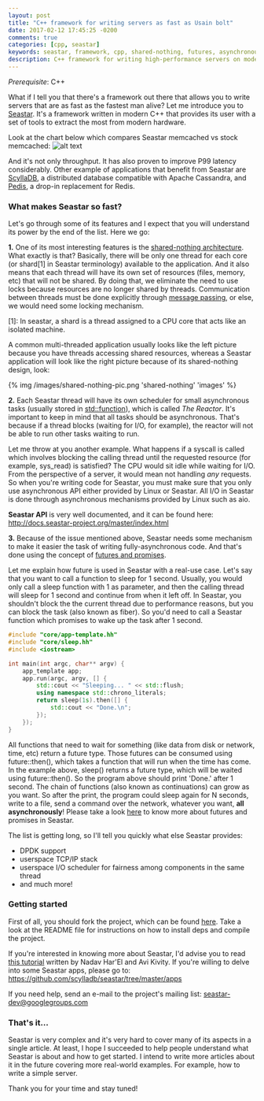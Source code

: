 ```yaml
---
layout: post
title: "C++ framework for writing servers as fast as Usain bolt"
date: 2017-02-12 17:45:25 -0200
comments: true
categories: [cpp, seastar]
keywords: seastar, framework, cpp, shared-nothing, futures, asynchronous, high-performance
description: C++ framework for writing high-performance servers on modern hardware
---
```


_Prerequisite_: C++

What if I tell you that there's a framework out there that allows you to write
servers that are as fast as the fastest man alive? Let me introduce you to
[Seastar](http://www.seastar-project.org/).
It's a framework written in modern C++ that provides its user with a set of
tools to extract the most from modern hardware.

Look at the chart below which compares Seastar memcached vs stock memcached:
![alt text](http://www.seastar-project.org/img/memcache.png)

And it's not only throughput. It has also proven to improve P99 latency
considerably. Other example of applications that benefit from Seastar are
[ScyllaDB](https://github.com/scylladb/scylla/), a distributed database
compatible with Apache Cassandra, and [Pedis](https://github.com/fastio/pedis/),
a drop-in replacement for Redis.

### What makes Seastar so fast?
Let's go through some of its features and I expect that you will understand its
power by the end of the list. Here we go:

**1.** One of its most interesting features is the [shared-nothing architecture](http://www.seastar-project.org/shared-nothing/).
What exactly is that? Basically, there will be only one thread for each core
(or shard\[1] in Seastar terminology) available to the application. And it also
means that each thread will have its own set of resources (files, memory, etc)
that will not be shared. By doing that, we eliminate the need to use locks
because resources are no longer shared by threads.
Communication between threads must be done explicitly through [message passing](http://www.seastar-project.org/message-passing/),
or else, we would need some locking mechanism.

\[1]: In seastar, a shard is a thread assigned to a CPU core that acts like an
isolated machine.

A common multi-threaded application usually looks like the left picture because
you have threads accessing shared resources, whereas a Seastar application will
look like the right picture because of its shared-nothing design, look:

{% img /images/shared-nothing-pic.png 'shared-nothing' 'images' %}


**2.** Each Seastar thread will have its own scheduler for small asynchronous tasks
(usually stored in [std::function](http://en.cppreference.com/w/cpp/utility/functional/function)),
which is called *The Reactor*. It's important to keep in mind that all tasks
should be asynchronous. That's because if a thread blocks (waiting for I/O, for
example), the reactor will not be able to run other tasks waiting to run.

Let me throw at you another example. What happens if a syscall is called which
involves blocking the calling thread until the requested resource (for example,
sys_read) is satisfied? The CPU would sit idle while waiting for I/O. From the
perspective of a server, it would mean not handling *any* requests. So when
you're writing code for Seastar, you must make sure that you only use
asynchronous API either provided by Linux or Seastar. All I/O in Seastar is
done through asynchronous mechanisms provided by Linux such as aio.

**Seastar API** is very well documented, and it can be found here:
http://docs.seastar-project.org/master/index.html

**3.** Because of the issue mentioned above, Seastar needs some mechanism to make
it easier the task of writing fully-asynchronous code. And that's done using
the concept of [futures and promises](https://en.wikipedia.org/wiki/Futures_and_promises).

Let me explain how future is used in Seastar with a real-use case.
Let's say that you want to call a function to sleep for 1 second. Usually, you
would only call a sleep function with 1 as parameter, and then the calling
thread will sleep for 1 second and continue from when it left off.
In Seastar, you shouldn't block the the current thread due to performance
reasons, but you can block the task (also known as fiber). So you'd need to
call a Seastar function which promises to wake up the task after 1 second.

```cpp
#include "core/app-template.hh"
#include "core/sleep.hh"
#include <iostream>

int main(int argc, char** argv) {
    app_template app;
    app.run(argc, argv, [] {
        std::cout << "Sleeping... " << std::flush;
        using namespace std::chrono_literals;
        return sleep(1s).then([] {
            std::cout << "Done.\n";
        });
    });
}
```

All functions that need to wait for something (like data from disk or network,
time, etc) return a future type. Those futures can be consumed using
future::then(), which takes a function that will run when the time has come.
In the example above, sleep() returns a future type, which will be waited
using future::then(). So the program above should print 'Done.' after 1 second.
The chain of functions (also known as continuations) can grow as you want.
So after the print, the program could sleep again for N seconds, write to a
file, send a command over the network, whatever you want,
**all asynchronously**!
Please take a look [here](http://www.seastar-project.org/futures-promises/) to
know more about futures and promises in Seastar.


The list is getting long, so I'll tell you quickly what else Seastar provides:

* DPDK support
* userspace TCP/IP stack
* userspace I/O scheduler for fairness among components in the same thread
* and much more!


### Getting started
First of all, you should fork the project, which can be found [here](https://github.com/scylladb/seastar).
Take a look at the README file for instructions on how to install deps and
compile the project.

If you're interested in knowing more about Seastar, I'd advise you to read
[this tutorial](https://github.com/scylladb/seastar/blob/master/doc/tutorial.md)
written by Nadav Har'El and Avi Kivity. If you're willing to delve into some
Seastar apps, please go to:
https://github.com/scylladb/seastar/tree/master/apps

If you need help, send an e-mail to the project's mailing list:
seastar-dev@googlegroups.com


### That's it...
Seastar is very complex and it's very hard to cover many of its aspects in a
single article. At least, I hope I succeeded to help people understand what
Seastar is about and how to get started. I intend to write more articles
about it in the future covering more real-world examples. For example, how to
write a simple server.


Thank you for your time and stay tuned!





